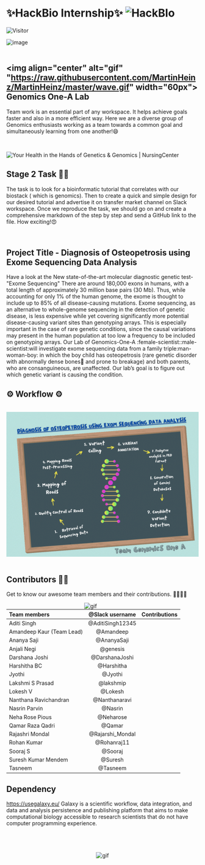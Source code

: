 # **✨HackBio Internship✨**  ![HackBIo](https://img.shields.io/badge/HackBio-red) 
 ![Visitor](https://visitor-badge.laobi.icu/badge?page_id=https://github.com/qamrq/team_genomics_one_a.git)

 ![image](https://media-exp1.licdn.com/dms/image/C561BAQHKcVQGbcedOA/company-background_10000/0/1598491473588?e=2159024400&v=beta&t=rxECjvQ_YSc28Dn0n9YOtDoFFmvXjatRiqc__C2mpU0)
 <br>
 <br>

 
## <img align="center" alt="gif" "https://raw.githubusercontent.com/MartinHeinz/MartinHeinz/master/wave.gif" width="60px">  Genomics One-A Lab
 Team work is an essential part of any workspace. It helps achieve goals faster and also in a more efficient way. Here we are a diverse group of Genomics enthusiasts working as a team towards a common goal and simultaneously learning from one another!😄
 
 <br>
 
![Your Health in the Hands of Genetics &amp; Genomics | NursingCenter](https://www.nursingcenter.com/getattachment/d8003813-38ac-4105-a4c7-bd3e4676e748/Your-Health-in-the-Hands-of-Genetics-and-Genomics.aspx)
<br>

## Stage 2 Task 🧐🧐
The task is to look for a bioinformatic tutorial  that correlates with our biostack ( which is genomics). Then to create a quick and simple design for our desired tutorial and advertise it on transfer market channel on Slack workspace.  Once we reproduce the task, we should go on and  create a comprehensive markdown of the step by step and send a GitHub link to the file. 
How exciting!😍

<br>

## Project Title - Diagnosis of Osteopetrosis using  Exome Sequencing Data Analysis
Have a look at the New state-of-the-art molecular diagnostic genetic test- "Exome Sequencing"
There are around 180,000 exons in humans, with a total length of approximately 30 million base pairs (30 Mb). Thus, while accounting for only 1% of the human genome, the exome is thought to include up to 85% of all disease-causing mutations.
Exome sequencing, as an alternative to whole-genome sequencing in the detection of genetic disease, is less expensive while yet covering significantly more potential disease-causing variant sites than genotyping arrays.
This is especially important in the case of rare genetic conditions, since the causal variations may present in the human population at too low a frequency to be included on genotyping arrays.
Our Lab of Genomics-One-A :female-scientist::male-scientist:will investigate exome sequencing data from a family triple:man-woman-boy: in which the boy child has osteopetrosis (rare genetic disorder with abnormally dense bones:bone: and prone to breakage) and both parents, who are consanguineous, are unaffected. Our lab’s goal is to figure out which genetic variant is causing the condition.



## ⚙ Workflow ⚙

<p align="center">
   <br>
<img align="center" alt="gif" src="https://github.com/qamrq/team_genomics_one_a/blob/main/Financial%20Perspective.gif" width="650">
 <br>
<br>
</p>

## Contributors 🦾🦾
Get to know our awesome team members and their contributions. 👩‍💻👨‍💻

<img align="right" alt="gif" src="http://www.qqpr.com/ascii/img/ascii-1087.gif" width="300px">


| Team members	| @Slack username  | Contributions |
| :------------- | :-------------:	| :------------- |
| Aditi Singh	| @AditiSingh12345  |  |
| Amandeep Kaur (Team Lead) | @Amandeep  |   | 
| Ananya Saji | @AnanyaSaji |   |
| Anjali Negi | @genesis  |   |
| Darshana Joshi | @DarshanaJoshi  |  |
| Harshitha BC | @Harshitha  |  |
| Jyothi| @Jyothi  |   |
| Lakshmi S Prasad | @lakshmip  |  | 
| Lokesh V | @Lokesh |   |
|Nanthana Ravichandran| @Nanthanaravi   |  |
| Nasrin Parvin | @Nasrin |   |
| Neha Rose Pious | @Neharose |   |
| Qamar Raza Qadri| @Qamar |   |
| Rajashri Mondal| @Rajarshi_Mondal |   |
| Rohan Kumar | @Rohanraj11 |   |
| Sooraj S | @Sooraj  |   |
| Suresh Kumar Mendem | @Suresh  |  |
| Tasneem | @Tasneem |  |

## Dependency 
https://usegalaxy.eu/
Galaxy is a scientific workflow, data integration, and data and analysis persistence and publishing platform that aims to make computational biology accessible to research scientists that do not have computer programming experience.

 <p align="center">
   <br>
   <br>
    <br>
<img align="center" alt="gif" src="https://github.com/arsentieva/arsentieva/blob/main/code.gif?raw=true" width="500" height="320" />
   <br>
</p>

		
